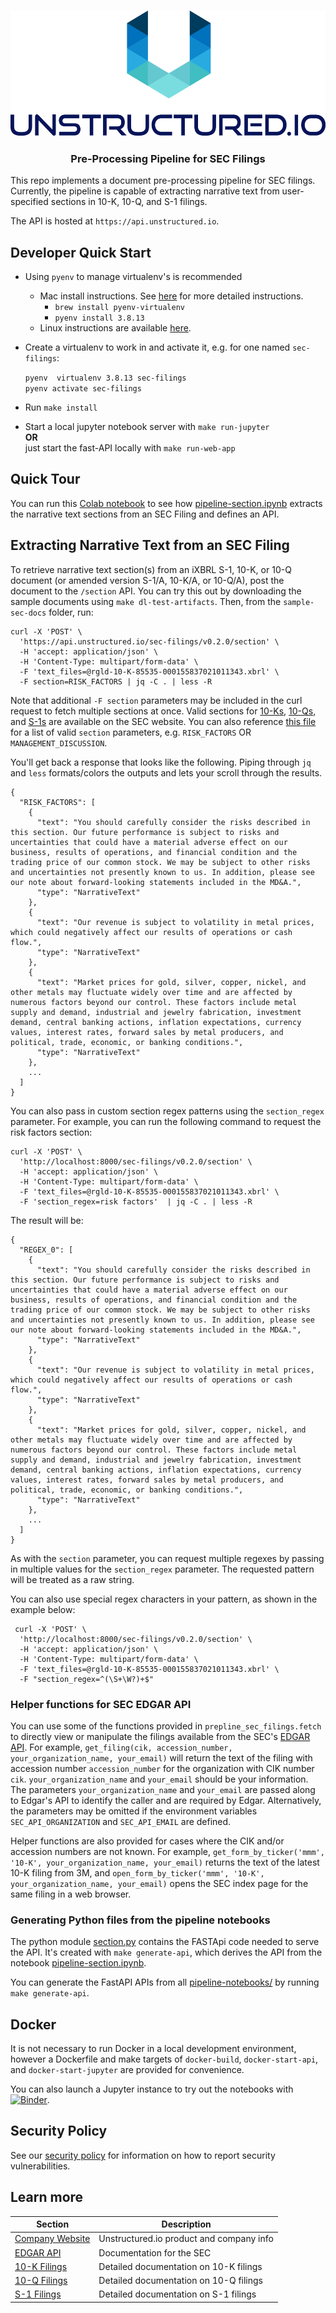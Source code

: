 ﻿<h3 align="center">
  <img src="img/unstructured_logo.png" height="200">
</h3>

<h3 align="center">
  <p>Pre-Processing Pipeline for SEC Filings</p>
</h3>


This repo implements a document pre-processing pipeline for SEC filings. Currently, the pipeline is capable of extracting narrative text from user-specified sections in 10-K, 10-Q, and S-1 filings.

The API is hosted at `https://api.unstructured.io`.

## Developer Quick Start

* Using `pyenv` to manage virtualenv's is recommended
	* Mac install instructions. See [here](https://github.com/Unstructured-IO/community#mac--homebrew) for more detailed instructions.
		* `brew install pyenv-virtualenv`
	  * `pyenv install 3.8.13`
  * Linux instructions are available [here](https://github.com/Unstructured-IO/community#linux).

* Create a virtualenv to work in and activate it, e.g. for one named `sec-filings`:

	`pyenv  virtualenv 3.8.13 sec-filings` <br />
	`pyenv activate sec-filings`

* Run `make install`
* Start a local jupyter notebook server with `make run-jupyter` <br />
	**OR** <br />
	just start the fast-API locally with `make run-web-app`

## Quick Tour

You can run this [Colab notebook](https://colab.research.google.com/drive/12mx7QE0Zm4jGB-3yTa9UBRhAsHU0ZScJ) to see how [pipeline-section.ipynb](/pipeline-notebooks/pipeline-section.ipynb) extracts the narrative text sections from an SEC Filing and defines an API.

## Extracting Narrative Text from an SEC Filing

To retrieve narrative text section(s) from an iXBRL S-1, 10-K, or 10-Q document (or amended version S-1/A, 10-K/A, or 10-Q/A), post the document to the `/section` API. You can try this out by downloading the sample documents using `make dl-test-artifacts`. Then, from
the `sample-sec-docs` folder, run:

```
curl -X 'POST' \
  'https://api.unstructured.io/sec-filings/v0.2.0/section' \
  -H 'accept: application/json' \
  -H 'Content-Type: multipart/form-data' \
  -F 'text_files=@rgld-10-K-85535-000155837021011343.xbrl' \
  -F section=RISK_FACTORS | jq -C . | less -R
```

Note that additional `-F section` parameters may be included in the curl request to fetch
multiple sections at once. Valid sections for [10-Ks](https://www.sec.gov/files/form10-k.pdf),
[10-Qs](https://www.sec.gov/files/form10-q.pdf), and [S-1s](https://www.sec.gov/files/forms-1.pdf)
are available on the SEC website. You can also reference
[this file](https://github.com/Unstructured-IO/pipeline-sec-filings/blob/main/prepline_sec_filings/sections.py)
for a list of valid `section` parameters, e.g. `RISK_FACTORS` OR `MANAGEMENT_DISCUSSION`.


You'll get back a response that looks like the following. Piping through `jq` and `less`
formats/colors the outputs and lets your scroll through the results.

```
{
  "RISK_FACTORS": [
    {
      "text": "You should carefully consider the risks described in this section. Our future performance is subject to risks and uncertainties that could have a material adverse effect on our business, results of operations, and financial condition and the trading price of our common stock. We may be subject to other risks and uncertainties not presently known to us. In addition, please see our note about forward-looking statements included in the MD&A.",
      "type": "NarrativeText"
    },
    {
      "text": "Our revenue is subject to volatility in metal prices, which could negatively affect our results of operations or cash flow.",
      "type": "NarrativeText"
    },
    {
      "text": "Market prices for gold, silver, copper, nickel, and other metals may fluctuate widely over time and are affected by numerous factors beyond our control. These factors include metal supply and demand, industrial and jewelry fabrication, investment demand, central banking actions, inflation expectations, currency values, interest rates, forward sales by metal producers, and political, trade, economic, or banking conditions.",
      "type": "NarrativeText"
    },
    ...
  ]
}
```


You can also pass in custom section regex patterns using the `section_regex` parameter. For
example, you can run the following command to request the risk factors section:

```
curl -X 'POST' \
  'http://localhost:8000/sec-filings/v0.2.0/section' \
  -H 'accept: application/json' \
  -H 'Content-Type: multipart/form-data' \
  -F 'text_files=@rgld-10-K-85535-000155837021011343.xbrl' \
  -F 'section_regex=risk factors'  | jq -C . | less -R
```

The result will be:

```
{
  "REGEX_0": [
    {
      "text": "You should carefully consider the risks described in this section. Our future performance is subject to risks and uncertainties that could have a material adverse effect on our business, results of operations, and financial condition and the trading price of our common stock. We may be subject to other risks and uncertainties not presently known to us. In addition, please see our note about forward-looking statements included in the MD&A.",
      "type": "NarrativeText"
    },
    {
      "text": "Our revenue is subject to volatility in metal prices, which could negatively affect our results of operations or cash flow.",
      "type": "NarrativeText"
    },
    {
      "text": "Market prices for gold, silver, copper, nickel, and other metals may fluctuate widely over time and are affected by numerous factors beyond our control. These factors include metal supply and demand, industrial and jewelry fabrication, investment demand, central banking actions, inflation expectations, currency values, interest rates, forward sales by metal producers, and political, trade, economic, or banking conditions.",
      "type": "NarrativeText"
    },
    ...
  ]
}
```

As with the `section` parameter, you can request multiple regexes by passing in multiple values
for the `section_regex` parameter. The requested pattern will be treated as a raw string.

You can also use special regex characters in your pattern, as shown in the example below:

```
 curl -X 'POST' \
  'http://localhost:8000/sec-filings/v0.2.0/section' \
  -H 'accept: application/json' \
  -H 'Content-Type: multipart/form-data' \
  -F 'text_files=@rgld-10-K-85535-000155837021011343.xbrl' \
  -F "section_regex=^(\S+\W?)+$"
```

### Helper functions for SEC EDGAR API

You can use some of the functions provided in `prepline_sec_filings.fetch` to directly view or manipulate the filings available from the SEC's [EDGAR API](https://www.sec.gov/edgar/searchedgar/companysearch.html).
For example, `get_filing(cik, accession_number, your_organization_name, your_email)` will return the text of the filing with accession number `accession_number` for the organization with CIK number `cik`.
`your_organization_name` and `your_email` should be your information.
The parameters `your_organization_name` and `your_email` are passed along to Edgar's API to identify the caller and are required by Edgar.
Alternatively, the parameters may be omitted if the environment variables `SEC_API_ORGANIZATION` and `SEC_API_EMAIL` are defined.


Helper functions are also provided for cases where the CIK and/or accession numbers are not known. For example,
`get_form_by_ticker('mmm', '10-K', your_organization_name, your_email)` returns the text of the latest 10-K filing from 3M,
and `open_form_by_ticker('mmm', '10-K', your_organization_name, your_email)` opens the SEC index page for the same filing in a web browser.

### Generating Python files from the pipeline notebooks

The python module [section.py](/prepline_sec_filings/api/section.py) contains the FASTApi code needed to serve the API. It's created with `make generate-api`, which derives the API from the notebook [pipeline-section.ipynb](/pipeline-notebooks/pipeline-section.ipynb).

You can generate the FastAPI APIs from all [pipeline-notebooks/](/pipeline-notebooks) by running `make generate-api`.

## Docker

It is not necessary to run Docker in a local development environment, however a Dockerfile and
make targets of `docker-build`, `docker-start-api`, and `docker-start-jupyter` are provided for convenience.

You can also launch a Jupyter instance to try out the notebooks with [![Binder](https://mybinder.org/badge_logo.svg)](https://mybinder.org/v2/gh/Unstructured-IO/pipeline-sec-filings/HEAD).

## Security Policy

See our [security policy](https://github.com/Unstructured-IO/pipeline-sec-filings/security/policy) for
information on how to report security vulnerabilities.

## Learn more

| Section | Description |
|-|-|
| [Company Website](https://unstructured.io) | Unstructured.io product and company info |
[EDGAR API](https://www.sec.gov/edgar/searchedgar/companysearch.html) | Documentation for the SEC
| [10-K Filings](https://www.sec.gov/files/form10-k.pdf) | Detailed documentation on 10-K filings |
| [10-Q Filings](https://www.sec.gov/files/form10-q.pdf) | Detailed documentation on 10-Q filings |
| [S-1 Filings](https://www.sec.gov/files/forms-1.pdf) | Detailed documentation on S-1 filings |

